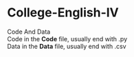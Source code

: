 # College-English-IV
Code And Data  
Code in the **Code** file, usually end with .py  
Data in the **Data** file, usually end with .csv  
